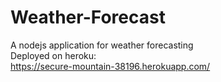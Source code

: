 # Weather-Forecast  
A nodejs application for weather forecasting  
Deployed on heroku:  
https://secure-mountain-38196.herokuapp.com/  
